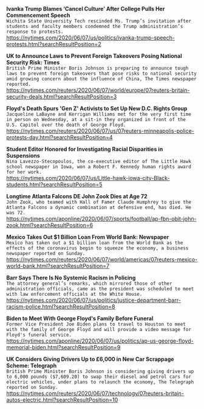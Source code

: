 **Ivanka Trump Blames ‘Cancel Culture’ After College Pulls Her Commencement Speech**\
`Wichita State University Tech rescinded Ms. Trump’s invitation after students and faculty members condemned the Trump administration’s response to protests.`\
https://nytimes.com/2020/06/07/us/politics/ivanka-trump-speech-protests.html?searchResultPosition=2

**UK to Announce Laws to Prevent Foreign Takeovers Posing National Security Risk: Times**\
`British Prime Minister Boris Johnson is preparing to announce tough laws to prevent foreign takeovers that pose risks to national security amid growing concern about the influence of China, The Times newspaper reported.`\
https://nytimes.com/reuters/2020/06/07/world/europe/07reuters-britain-security-deals.html?searchResultPosition=3

**Floyd's Death Spurs 'Gen Z' Activists to Set Up New D.C. Rights Group**\
`Jacqueline LaBayne and Kerrigan Williams met for the very first time in person on Wednesday, at a sit-in they organized in front of the U.S. Capitol over the death of George Floyd.`\
https://nytimes.com/reuters/2020/06/07/us/07reuters-minneapolis-police-protests-day.html?searchResultPosition=4

**Student Editor Honored for Investigating Racial Disparities in Suspensions**\
`Nina Lavezzo-Stecopoulos, the co-executive editor of The Little Hawk school newspaper in Iowa, won a Robert F. Kennedy human rights award for her work.`\
https://nytimes.com/2020/06/07/us/Little-hawk-iowa-city-Black-students.html?searchResultPosition=5

**Longtime Atlanta Falcons DE John Zook Dies at Age 72**\
`John Zook, who teamed with Hall of Famer Claude Humphrey to give the Atlanta Falcons a dynamic combination at defensive end, has died. He was 72.`\
https://nytimes.com/aponline/2020/06/07/sports/football/ap-fbn-obit-john-zook.html?searchResultPosition=6

**Mexico Takes Out $1 Billion Loan From World Bank: Newspaper**\
`Mexico has taken out a $1 billion loan from the World Bank as the effects of the coronavirus begin to squeeze the economy, a business newspaper reported on Sunday.`\
https://nytimes.com/reuters/2020/06/07/world/americas/07reuters-mexico-world-bank.html?searchResultPosition=7

**Barr Says There Is No Systemic Racism in Policing**\
`The attorney general’s remarks, which mirrored those of other administration officials, came as the president was scheduled to meet with law enforcement officials at the White House.`\
https://nytimes.com/2020/06/07/us/politics/justice-department-barr-racism-police.html?searchResultPosition=8

**Biden to Meet With George Floyd's Family Before Funeral**\
`Former Vice President Joe Biden plans to travel to Houston to meet with the family of George Floyd and will provide a video message for Floyd's funeral service.`\
https://nytimes.com/aponline/2020/06/07/us/politics/ap-us-george-floyd-memorial-biden.html?searchResultPosition=9

**UK Considers Giving Drivers Up to £6,000 in New Car Scrappage Scheme: Telegraph**\
`British Prime Minister Boris Johnson is considering giving drivers up to 6,000 pounds ($7,609.20) to swap their diesel and petrol cars for electric vehicles, under plans to relaunch the economy, The Telegraph reported on Sunday.`\
https://nytimes.com/reuters/2020/06/07/technology/07reuters-britain-autos-electric.html?searchResultPosition=10

